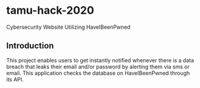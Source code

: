 # tamu-hack-2020

Cybersecurity Website Utilizing HaveIBeenPwned

## Introduction

This project enables users to get instantly notified whenever there is a data breach that leaks their email and/or password by alerting them via sms or email. This application checks the database on HaveIBeenPwned through its API.

